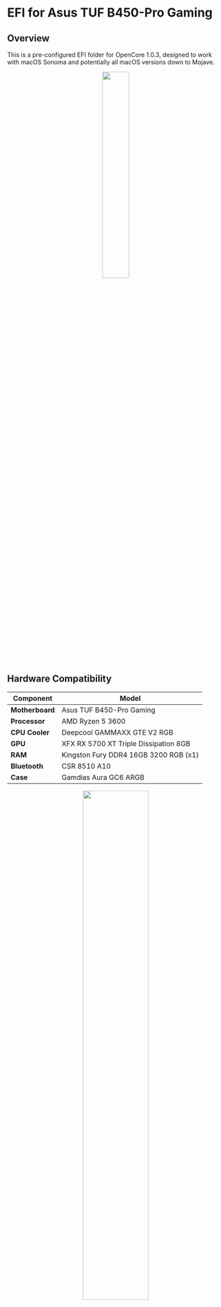 # EFI for Asus TUF B450-Pro Gaming

## Overview

This is a pre-configured EFI folder for OpenCore 1.0.3, designed to work with macOS Sonoma and potentially all macOS versions down to Mojave.

<p align="center">
  <img src="https://github.com/user-attachments/assets/5ad9b84d-ef5b-4744-8083-d9b3ce73cea6" width="35%">
</p>

## Hardware Compatibility

| Component       | Model                                      |
|---------------|-------------------------------------------|
| **Motherboard** | Asus TUF B450-Pro Gaming                |
| **Processor**  | AMD Ryzen 5 3600                         |
| **CPU Cooler** | Deepcool GAMMAXX GTE V2 RGB              |
| **GPU**        | XFX RX 5700 XT Triple Dissipation 8GB    |
| **RAM**        | Kingston Fury DDR4 16GB 3200 RGB (x1)    |
| **Bluetooth**  | CSR 8510 A10                             |
| **Case**       | Gamdias Aura GC6 ARGB                    |

<p align="center">
<img src="https://github.com/user-attachments/assets/20789c98-faa2-4f82-8299-7d2ee771288a" width="55%">
</p>

## What Works

✅ Bluetooth  
✅ DRM Content  
✅ Adobe Software  
✅ Audio  
✅ Stable System Performance  
✅ Thunderbolt Support  
✅ iPhone Sync (Not to be confused with Screen Mirroring)  
✅ FileVault  

<p align="center">
<img src="https://github.com/user-attachments/assets/e53eed06-504a-4aef-995e-c06d3ee4800c" width="55%">
</p>

## What Doesn't Work

❌ Wi-Fi (No module installed)  
❌ AirDrop (Requires a Broadcom module)  
❌ ASUS Aura Sync (Unknown fix)  

## Tested OS

- ✅ macOS Sonoma  

## Working OS

🟡 macOS Catalina *(needs testing)*  
🟡 macOS Big Sur *(needs testing)*  
🟡 macOS Monterey *(needs testing)*  
🟡 macOS Ventura *(needs testing)*  
🟢 macOS Sonoma *(fully working)*  
🟢 macOS Sequoia *(fully working)*  

## Installation Guide

### 1. Preparing the USB Drive (Windows)
1. **Change SMBIOS** using [GenSMBIOS](https://github.com/corpnewt/GenSMBIOS) before installation to ensure compatibility and proper iServices functionality.
2. Download **Python 3** and install it.
3. Download **OpenCorePkg** and extract it.
4. Open the **macrecovery** folder inside OpenCorePkg.
5. In the folder path, type `cmd` and press Enter to open Command Prompt.
6. Run the following command to download macOS recovery files:
   ```sh
   py macrecovery.py -b Mac-226CB3C6A851A671 -m 00000000000000000 download
   ```
7. Format a **USB drive (4GB+):**
   - Open **Disk Management**.
   - Delete all partitions on the USB.
   - Create a **FAT32** partition and name it **EFI**.
8. Create a folder on the USB:
   ```sh
   com.apple.recovery.boot
   ```
9. Move the **BaseSystem.dmg** and **BaseSystem.chunklist** files to this folder.

### 2. Creating the USB Installer
- **Option 1: Disk Management (UEFI systems)**
  - Format USB as **FAT32**.
  - Move macOS recovery files to `com.apple.recovery.boot`.
  - Copy the OpenCore **EFI** folder to the USB root.

- **Option 2: Rufus (USB 16GB+)**
  - Open **Rufus**.
  - Set **BOOT Selection** to **Non-Bootable**.
  - Set **File System** to **Large FAT32**.
  - Click **Start**, then remove any **autorun** files on the USB.
  - Move macOS recovery files to `com.apple.recovery.boot`.
  - Copy the OpenCore **EFI** folder to the USB root.

### 3. Configuring BIOS
1. Enter BIOS by pressing `F2` or `DEL` on boot.
2. Apply the following settings:
   - Disable **Secure Boot**
   - Enable **Above 4G Decoding**
   - Set **CSM** to **Disabled**
   - Set **SATA Mode** to **AHCI**
   - Enable **XMP Profile** (if applicable)
   - Set **Primary Display** to **PEG** (for external GPU users)
3. Save and exit BIOS.

### 4. Installing macOS
1. Boot from the USB drive and select **Install macOS**.
2. Follow the macOS installation steps.
3. After installation, boot into macOS using the USB (selecting **macOS** in OpenCore).

### 5. Post-Installation
1. Mount the internal drive's EFI partition.
2. Copy the EFI folder from the USB drive to the internal EFI partition.
3. Reboot and verify that OpenCore boots macOS properly.

![Screenshot 2025-02-02 at 23 14 38](https://github.com/user-attachments/assets/59d842f9-5224-4f39-b600-6a2bcd6679d4)
![Screenshot 2025-02-02 at 23 40 34](https://github.com/user-attachments/assets/0be560b2-b434-49bd-8849-09b614f63e08)
*Screenshot of working DRM content*

## Notes

- **For AirDrop and full macOS Wi-Fi support**, a Broadcom Wi-Fi module is required.
- **Aura Sync is not functional**; potential fixes need further research.

